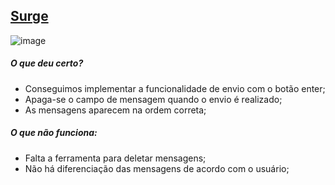 ## [Surge](http://various-horn.surge.sh/)

![image](https://user-images.githubusercontent.com/84832122/126072564-877f3e86-acda-49a6-81d0-39c7c9c2fabc.png)


##### O que deu certo?
* Conseguimos implementar a funcionalidade de envio com o botão enter;
* Apaga-se o campo de mensagem quando o envio é realizado;
* As mensagens aparecem na ordem correta;

##### O que não funciona:
* Falta a ferramenta para deletar mensagens;
* Não há diferenciação das mensagens de acordo com o usuário;
